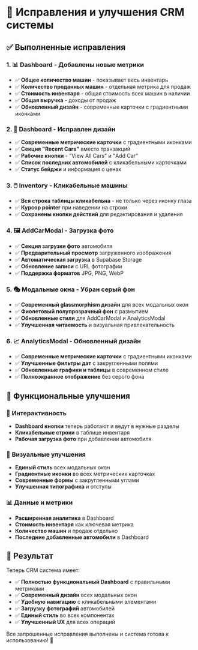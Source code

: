 # 🔧 Исправления и улучшения CRM системы

## ✅ Выполненные исправления

### 1. 📊 **Dashboard - Добавлены новые метрики**
- ✅ **Общее количество машин** - показывает весь инвентарь
- ✅ **Количество проданных машин** - отдельная метрика для продаж
- ✅ **Стоимость инвентаря** - общая стоимость всех машин в наличии
- ✅ **Общая выручка** - доходы от продаж
- ✅ **Обновленный дизайн** - современные карточки с градиентными иконками

### 2. 🎨 **Dashboard - Исправлен дизайн**
- ✅ **Современные метрические карточки** с градиентными иконками
- ✅ **Секция "Recent Cars"** вместо транзакций
- ✅ **Рабочие кнопки** - "View All Cars" и "Add Car"
- ✅ **Список последних автомобилей** с кликабельными карточками
- ✅ **Статус бейджи** и информация о ценах

### 3. 🖱️ **Inventory - Кликабельные машины**
- ✅ **Вся строка таблицы кликабельна** - не только через иконку глаза
- ✅ **Курсор pointer** при наведении на строки
- ✅ **Сохранены кнопки действий** для редактирования и удаления

### 4. 🖼️ **AddCarModal - Загрузка фото**
- ✅ **Секция загрузки фото** автомобиля
- ✅ **Предварительный просмотр** загруженного изображения
- ✅ **Автоматическая загрузка** в Supabase Storage
- ✅ **Обновление записи** с URL фотографии
- ✅ **Поддержка форматов** JPG, PNG, WebP

### 5. 🎭 **Модальные окна - Убран серый фон**
- ✅ **Современный glassmorphism дизайн** для всех модальных окон
- ✅ **Фиолетовый полупрозрачный фон** с размытием
- ✅ **Обновленные стили** для AddCarModal и AnalyticsModal
- ✅ **Улучшенная читаемость** и визуальная привлекательность

### 6. 📈 **AnalyticsModal - Обновленный дизайн**
- ✅ **Современные метрические карточки** с градиентными иконками
- ✅ **Улучшенные фильтры дат** с закругленными полями
- ✅ **Обновленные графики и таблицы** в современном стиле
- ✅ **Полноэкранное отображение** без серого фона

## 🔄 **Функциональные улучшения**

### 📱 **Интерактивность**
- **Dashboard кнопки** теперь работают и ведут в нужные разделы
- **Кликабельные строки** в таблице инвентаря
- **Рабочая загрузка фото** при добавлении автомобиля

### 🎨 **Визуальные улучшения**
- **Единый стиль** всех модальных окон
- **Градиентные иконки** во всех метрических карточках
- **Современные формы** с закругленными углами
- **Улучшенная типографика** и отступы

### 📊 **Данные и метрики**
- **Расширенная аналитика** в Dashboard
- **Стоимость инвентаря** как ключевая метрика
- **Количество машин** и продаж отдельно
- **Последние добавленные автомобили** в Dashboard

## 🚀 **Результат**

Теперь CRM система имеет:
- ✅ **Полностью функциональный Dashboard** с правильными метриками
- ✅ **Современный дизайн** всех модальных окон
- ✅ **Удобную навигацию** с кликабельными элементами
- ✅ **Загрузку фотографий** автомобилей
- ✅ **Единый стиль** во всех компонентах
- ✅ **Улучшенный UX** для всех операций

Все запрошенные исправления выполнены и система готова к использованию! 🎉

